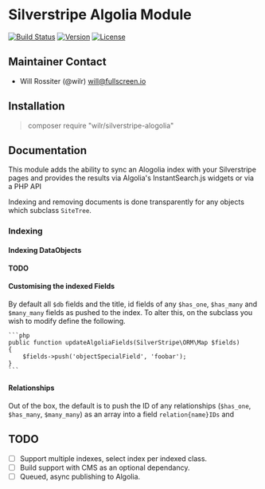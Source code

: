 # Silverstripe Algolia Module

[![Build Status](http://img.shields.io/travis/wilr/silverstripe-algolia.svg?style=flat-square)](http://travis-ci.org/wilr/silverstripe-algolia)
[![Version](http://img.shields.io/packagist/v/wilr/silverstripe-algolia.svg?style=flat-square)](https://packagist.org/packages/wilr/silverstripe-algolia)
[![License](http://img.shields.io/packagist/l/wilr/silverstripe-algolia.svg?style=flat-square)](LICENSE.md)

## Maintainer Contact

* Will Rossiter (@wilr) <will@fullscreen.io>

## Installation

> composer require "wilr/silverstripe-alogolia"

## Documentation

This module adds the ability to sync an Alogolia index with your Silverstripe
pages and provides the results via Algolia's InstantSearch.js widgets or via
a PHP API

Indexing and removing documents is done transparently for any objects which
subclass `SiteTree`.

### Indexing

#### Indexing DataObjects

**TODO**

#### Customising the indexed Fields

By default all `$db` fields and the title, id fields of any `$has_one`,
`$has_many` and `$many_many` fields as pushed to the index. To alter this, on
the subclass you wish to modify define the following.

    ```php
    public function updateAlgoliaFields(SilverStripe\ORM\Map $fields)
    {
        $fields->push('objectSpecialField', 'foobar');
    }
    ```

#### Relationships

Out of the box, the default is to push the ID of any relationships (`$has_one`,
`$has_many`, `$many_many`) as an array into a field `relation{name}IDs` and

## TODO

- [ ] Support multiple indexes, select index per indexed class.
- [ ] Build support with CMS as an optional dependancy.
- [ ] Queued, async publishing to Algolia.